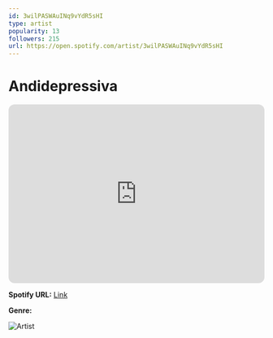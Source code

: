 ```yaml
---
id: 3wilPASWAuINq9vYdR5sHI
type: artist
popularity: 13
followers: 215
url: https://open.spotify.com/artist/3wilPASWAuINq9vYdR5sHI
---
```

# Andidepressiva

<iframe style="border-radius:12px" src="https://open.spotify.com/embed/artist/3wilPASWAuINq9vYdR5sHI" width="100%" height="352" frameBorder="0" allowfullscreen="" allow="autoplay; clipboard-write; encrypted-media; fullscreen; picture-in-picture" loading="lazy"></iframe>

**Spotify URL:** [Link](https://open.spotify.com/artist/3wilPASWAuINq9vYdR5sHI)

**Genre:** 

![Artist](https://i.scdn.co/image/ab6761610000e5eb25a73e52f04586baef8bfa1d)
